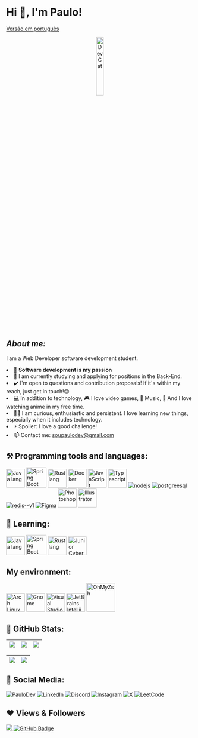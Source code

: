 # Hi 👋, I'm Paulo!

[Versão em português](./README-PTBR.md)

<div align="center">
  <img width="20%" alt="Dev Cat" src="https://i.pinimg.com/originals/81/ce/9a/81ce9aee5d87ca602d522e6bf46f7785.gif" />
</div>

## **_About me:_**

I am a Web Developer software development student.

<div>
  <li>💙 <strong>Software development is my passion</strong></li>
  <li>🔭 I am currently studying and applying for positions in the Back-End.</li>
 <li>✔️ I'm open to questions and contribution proposals! If it's within my reach, just get in touch!😉</li>
 <li>💻 In addition to technology, 🎮 I love video games, 🎵 Music, 🍿 And I love watching anime in my free time.</li>
 <li> 👨‍💻 I am curious, enthusiastic and persistent. I love learning new things, especially when it includes technology.</strong></li>
 <li>⚡ Spoiler: I love a good challenge!</strong></li>
 <li>📫 Contact me: <a href="soupaulodev@gmail.com">soupaulodev@gmail.com</a></li>
</div>

## ⚒️ Programming tools and languages:

<p> 
    <a href="https://www.java.com/en/" target="_blank"><img src="https://cdn-icons-png.freepik.com/512/3291/3291669.png" width='50' alt="Java lang"/></a>
    <a href="https://spring.io/projects/spring-boot" target="_blank"><img src="https://media.licdn.com/dms/image/D4D12AQEICFOK-z0akA/article-cover_image-shrink_720_1280/0/1656604745399?e=2147483647&v=beta&t=-Fjm5QYiJOJNzJ89xGv9VYPNxMNxqIX4jscMWXB6VaM" width='54' alt="Spring Boot"/></a>
    <a href="https://www.rust-lang.org/" target="_blank"><img src="https://img.icons8.com/?size=100&id=AeV543ttZrcT&format=png&color=000000" width='50' alt="Rust lang"/></a>
    <a href="https://www.docker.com/" target="_blank"><img src="https://img.icons8.com/?size=100&id=22813&format=png&color=000000" width='50' alt="Docker"/></a>
    <a href="https://developer.mozilla.org/en-US/docs/Web/JavaScript" target="_blank"><img src="https://upload.wikimedia.org/wikipedia/commons/thumb/9/99/Unofficial_JavaScript_logo_2.svg/2048px-Unofficial_JavaScript_logo_2.svg.png" width='50' alt="JavaScript"/></a>
    <a href="https://www.typescriptlang.org/" target="_blank"><img src="https://cdn.icon-icons.com/icons2/2415/PNG/512/typescript_plain_logo_icon_146316.png" width='50' alt="Typescript"/></a>
    <a href="https://nodejs.org/en" target="_blank"><img src="https://img.icons8.com/color/48/nodejs.png" alt="nodejs"/></a>
    <a href="https://www.postgresql.org/" target="_blank"><img src="https://img.icons8.com/color/48/postgreesql.png" alt="postgreesql"/></a>
    <a href="https://redis.io/" target="_blank"><img src="https://img.icons8.com/color/48/redis--v1.png" alt="redis--v1"/></a>
    <a href="https://www.figma.com/" target="_blank"><img src="https://img.icons8.com/color/48/000000/figma--v1.png" alt="Figma"/></a>
    <a href="https://www.adobe.com/br/" target="_blank"><img src="https://upload.wikimedia.org/wikipedia/commons/thumb/a/af/Adobe_Photoshop_CC_icon.svg/1051px-Adobe_Photoshop_CC_icon.svg.png" width='50' alt="Photoshop"/></a>
    <a href="https://www.adobe.com/br/" target="_blank"><img src="https://logodownload.org/wp-content/uploads/2017/04/adobe-Illustrator-logo-2-1.png" width='50' alt="Illustrator"/></a>
</p>

## 🧠 Learning:

<p align=""> 
    <a href="https://archlinux.org/" target="_blank"><img src="https://cdn-icons-png.freepik.com/512/3291/3291669.png" width='50' alt="Java lang"/></a>
    <a href="https://code.visualstudio.com/" target="_blank"><img src="https://media.licdn.com/dms/image/D4D12AQEICFOK-z0akA/article-cover_image-shrink_720_1280/0/1656604745399?e=2147483647&v=beta&t=-Fjm5QYiJOJNzJ89xGv9VYPNxMNxqIX4jscMWXB6VaM" width='54' alt="Spring Boot"/></a>
    <a href="https://www.rust-lang.org/" target="_blank"><img src="https://img.icons8.com/?size=100&id=AeV543ttZrcT&format=png&color=000000" width='50' alt="Rust lang"/></a>
    <a href="https://skillsforall.com/career-path/cybersecurity?courseLang=en-US" target="_blank"><img src="https://t.ctcdn.com.br/C3HzEgvL7HZKHPHr0UhHH7cYwvc=/i658265.png" width='50' alt="Junior Cybersecurity Analyst"/></a>
</p>

## My environment:

<p align=""> 
    <a href="https://archlinux.org/" target="_blank"><img src="https://static-00.iconduck.com/assets.00/archlinux-icon-2048x2048-q7549ths.png" width='50' alt="Arch Linux"/></a>
    <a href="https://www.gnome.org/" target="_blank"><img src="https://static-00.iconduck.com/assets.00/desktop-environment-gnome-icon-512x512-aw23xlun.png" width='50' alt="Gnome"/></a>
    <a href="https://code.visualstudio.com/" target="_blank"><img src="https://img.icons8.com/?size=100&id=9OGIyU8hrxW5&format=png&color=000000" width='50' alt="Visual Studio Code"/></a>
    <a href="https://www.jetbrains.com/idea/" target="_blank"><img src="https://miro.medium.com/v2/resize:fit:1400/1*YjIinvnmIK5niQGZeg5etw.png" width='50' alt="JetBrains Intellij Idea Community"/></a>
    <a href="https://ohmyz.sh/" target="_blank"><img src="https://upload.wikimedia.org/wikipedia/commons/1/1e/Oh_My_Zsh_logo.png" width='77' alt="OhMyZsh"/></a>
</p>

## 👀 GitHub Stats:

| ![](http://github-profile-summary-cards.vercel.app/api/cards/stats?username=soupaulodev&theme=nord_dark) | ![](http://github-profile-summary-cards.vercel.app/api/cards/repos-per-language?username=soupaulodev&hide=Html&theme=nord_dark) | ![](http://github-profile-summary-cards.vercel.app/api/cards/most-commit-language?username=soupaulodev&theme=nord_dark) |
| :------------------------------------------------------------------------------------------------------: | :-----------------------------------------------------------------------------------------------------------------------------: | :---------------------------------------------------------------------------------------------------------------------: |

| ![](http://github-profile-summary-cards.vercel.app/api/cards/profile-details?username=soupaulodev&theme=nord_dark) | ![](https://github-readme-streak-stats.herokuapp.com/?user=soupaulodev&hide_border=false&date_format=M%20j%5B%2C%20Y%5D&background=2D3742&stroke=2D3742&ring=6bbbca&fire=6bbbca&currStreakNum=fff&sideNums=6bbbca&currStreakLabel=6bbbca&sideLabels=fff&dates=fff) |
| :----------------------------------------------------------------------------------------------------------------: | :----------------------------------------------------------------------------------------------------------------------------------------------------------------------------------------------------------------------------------------------------------------: |

## 📣 Social Media:

[![PauloDev](https://img.shields.io/badge/soupaulodev-273542?style=for-the-badge&logo=supabase&logoColor=white)](https://soupaulodev.com.br/)
[![LinkedIn](https://img.shields.io/badge/LinkedIn-0077B5?style=for-the-badge&logo=linkedin&logoColor=white)](https://www.linkedin.com/in/soupaulodev/)
[![Discord](https://img.shields.io/badge/Discord-7289DA?style=for-the-badge&logo=discord&logoColor=white)](https://discord.com/channels/@soupaulodev/)
[![Instagram](https://img.shields.io/badge/-Instagram-%23E4405F?style=for-the-badge&logo=instagram&logoColor=white)](https://www.instagram.com/soupaulodev/)
[![X](https://img.shields.io/badge/X-000?style=for-the-badge&logo=x)](https://x.com/soupaulodev)
[![LeetCode](https://img.shields.io/badge/leetcode-dd7100?style=for-the-badge&logo=leetcode&logoColor=white)](https://leetcode.com/u/soupaulodev/)

## ❤ Views & Followers

<a href="https://github.com/soupaulodev/github-profile-views-counter">
    <img src="https://komarev.com/ghpvc/?username=soupaulodev">
</a>
<a href="https://github.com/soupaulodev?tab=followers"><img src="https://img.shields.io/github/followers/soupaulodev?label=Followers&style=social" alt="GitHub Badge"></a>
